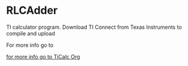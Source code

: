# RLCAdder
TI calculator program. Download TI Connect from Texas Instruments to compile and upload 

For more info go to

<a href= "http://www.ticalc.org/archives/files/authors/112/11235.html"> for more info go to TiCalc Org</a>
